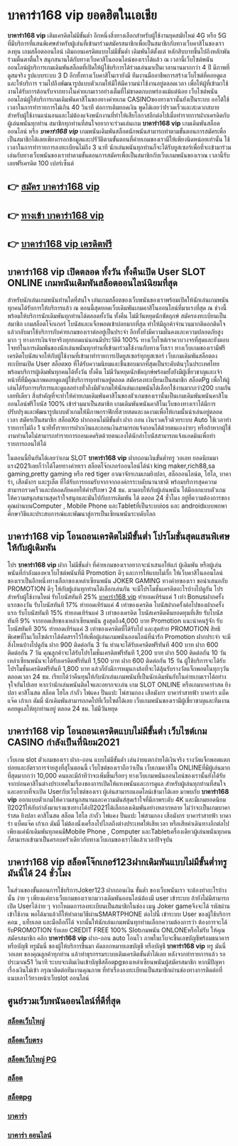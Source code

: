 # บาคาร่า168 vip  ยอดฮิตในเอเชีย 

**บาคาร่า168 vip** เติมเครดิตไม่มีขั้นต่ำ  อีกหนึ่งสิ่งทางเลือกสำหรับผู้ใช้งานยุคสมัยใหม่ 4G หรือ 5G ที่มีบริการที่แสนพิเศษสำหรับผู้เล่นที่เข้ามาร่วมสมัครสมาชิกเพื่อเป็นสมาชิกกับทางเว็บคาสิโนของเราลงทุน เกมสล็อตออนไลน์ เติมถอนเครดิตแบบไม่มีขั้นต่ำ เดิมพันได้ตั้งแต่ หลักสิบบาทขึ้นไปถึงหลักพัน ร่วมตื่นตาตื่นใจ สนุกสนานได้กับทางเว็บคาสิโนออนไลน์ของเราได้แล้ว ณ เวลานี้เว็บไซต์พนันออนไลน์ผู้บริการเกมเดิมพันสล็อตที่เปิดให้ผู้ใช้บริการได้ร่วมเล่นมาเป็นเวลานานมากกว่า 4 ปี มีภาพที่ดูสมจริง รูปแบบระบบ 3 D
อีกทั้งทางเว็บคาสิโนเรายังมี ทีมงานมืออาชีพการสร้างเว็บไซต์ที่คอยดูแลและให้บริการ  รวมไปถึงพัฒนารูปแบบตัวเกมให้มีให้มีความน่าใช้งานอยู่ตลอดเวลา เพื่อให้ผู้ที่เข้ามาใช้งานได้รับการต้อนรับจากทางในค่ายเกมเราอย่างเต็มที่ไม่ขาดตกบกพร่องแม้แต่น้อย เว็บไซต์พนันออนไลน์ผู้ให้บริการเกมเดิมพันคาสิโนของทางค่ายเกม CASINOของทางเรานั้นยังเป็นระบบ ออโต้ใช้เวลาในการทำรายการไม่เกิน 40 วินาที ต่อการเติมยอดเงิน พูดได้เลยว่าIรวดเร็วและสะดวกสบายสำหรับผู้ใช้งานแน่นอนและไม่ต้องแจ้งพนักงานที่ทำให้เสียโอกาสอีกต่อไปเมื่อทำรายการฝากเครดิตกับผู้เล่นพนันทุกท่าน
สมาชิกทุกท่านที่สนใจอยากจะร่วมเล่นเกม **บาคาร่า168 vip** เกมเดิมพันสล็อตออนไลน์ หรือ ***บาคาร่า168 vip*** เกมพนันเดิมพันสล็อตนักพนันสามารถทำตามขั้นตอนการสมัครเพื่อเป็นสมาชิกได้เลยเพียงกรอกข้อมูลและปรัวัติตามขั้นตอนที่ค่ายเกมของเรามีให้เพียงนิดหน่อยเท่านั้น ใช้เวลาในการทำรายการลงทะเบียนไม่ถึง 3 นาที นักเล่นพนันทุกท่านก็จะได้รับยูสเซอร์เพื่อที่จะเข้ามาร่วมเล่นกับทางเว็บพนันของเราทำตามขั้นตอนการสมัครเพื่อเป็นสมาชิกกับเว็บเกมพนันของเราณ เวลานี้รับเลยฟรีเครดิต 100 เปอร์เซ็นต์ 

## 👉 [สมัคร บาคาร่า168 vip](https://archa888.com/)
## 👉 [ทางเข้า บาคาร่า168 vip](https://archa888.com/)
## 👉 [บาคาร่า168 vip เครดิตฟรี](https://archa888.com/)

## บาคาร่า168 vip เปิดตลอด ทั้งวัน ทั้งคืนเปิด User SLOT ONLINE เกมพนันเดิมพันสล็อตออนไลน์นิยมที่สุด

สำหรับนักเล่นเกมพนันท่านใดที่สนใจ เล่นเกมสล็อตของเว็บพนันของเราพร้อมเปิดให้นักเล่นเกมพนันทุกคนได้รับการให้บริการแล้ว ณ ตอนนี้สุดยอดเว็บเดิมพันเกมคาสิโนออนไลน์ที่มาแรงที่สุด ณ ช่วงนี้ พร้อมให้บริการนักเดิมพันทุกท่านได้ตลอดทั้งวัน ทั้งคืน ไม่มีวันหยุดนักขัตฤกษ์ สมัครลงทะเบียนเป็นสมาชิก เกมสล็อตโจ๊กเกอร์ โบนัสและแจ็กพอตเข้าบ่อยมากที่สุด ทำให้มีลูกค้าจำนวนมากติดอกติดใจแล้วกลับมาใช้บริการกับค่ายเกมของเราต่ออยู่เป็นประจำ อีกทั้งยังมีความมั่นคงและความปลอดภัยสูงมาก ๆ ทางการเงินจ่ายจริงทุกยอดแน่นอนมีประวัติดี 100% ทางเว็บไซต์เราควบวงจรที่สุดและยังตอบโจทย์ในการเดิมพันของนักเล่นพนันทุกท่านที่เข้ามาร่วมใช้งานกับทางเว็บเรา
ทางเว็บเกมของเรามีฟรีเครดิตโบนัสแจกให้กับผู้ใช้งานที่เข้ามาทำรายการเปิดยูสเซอร์ทุกยูสเซอร์ เว็บเกมเดิมพันสล็อตลงทะเบียนเปิด User สล็อตxo ที่ได้รับความนิยมและชื่นชอบมากที่สุดเป็นระดับต้นๆในประเทศไทย พร้อมบริการผู้เดิมพันทุกคนได้ทั้งวัน ทั้งคืน ไม่มีวันหยุดนักขัตฤกษ์พร้อมทั้งยังมีผู้เชี่ยวชาญและเจ้าหน้าที่ที่มีคุณภาพคอยดูแลผู้ใช้บริการทุกท่านอยู่ตลอด สมัครลงทะเบียนเป็นสมาชิก สล็อตPg เพื่อให้ผู้เล่นได้รับการบริการและดูแลอย่างทั่วถึงมีตัวเกมให้นักเล่นเกมพนันได้เลือกใช้งานมากกว่า200 เกมกันเลยทีเดียว
สิ่งสำคัญที่จะทำให้ค่ายเกมเดิมพันคาสิโนของตัวเกมของเรานั้นเป็นเกมเดิมพันพนันคาสิโนออนไลน์ฟรีโบนัส 100% เข้าร่วมมาเป็นสมาชิก  เกมเดิมพันพนันคาสิโนเว็บของทางเราได้มีการปรับปรุงและพัฒนารูปแบบตัวเกมให้มีภาพกราฟิกที่สวยสดและงดงามเพื่อให้เกมนั้นน่าเล่นอยู่ตลอดเวลา สมัครเป็นสมาชิก สล็อตXo ฝากถอนไม่มีขั้นต่ำ ฝาก ถอน เงินรวดเร็วด้วยระบบ Auto ใช้เวลาทำรายการไม่ถึง 1 นาทีทั้งรายการฝากเงินและถอนเงินสามารถแจ้งถอนได้ด้วยตนเองง่ายๆ หรือถ้าหากผู้ใช้งานท่านใดไม่สามารถทำรายการถอนเคดริตด้วยตนเองได้นักล่าโบนัสสามารถแจ้งแอดมินเพื่อทำรายการถอนให้ได้

ในตอนนี้ยืนยันได้เลยว่าเกม SLOT **บาคาร่า168 vip** ฝากถอนเงินขั้นต่ำทรู วอเลท ยอดนิยมมาแรง2021เลยก็ว่าได้โดยทางค่ายเรา สล็อตโจ๊กเกอร์ออนไลน์ได้นำ  king maker,rich88,sa gaming,pretty gaming หรือ red tiger อาณาจักรเกมเกมยิงปลา, สล็อออนไลน์ต, ไฮโล, บาคาร่า, เสือมังกร และรูเล็ต ที่ได้รับการยอมรับจากจากองค์กรระบดับนานาชาติ พร้อมบริการสุดความสามารถรวดเร็วและปลอดภัยคอยให้คำปรึกษา 24 ชม. มามอบให้กับผู้เล่นพนัน ได้มีออกแบบตัวเกมให้ความสนุกสนานสุดเร้าใจสนุกและมันไปกับการเดิมพัน ได้ ตลอด 24 ชั่วโมง อยู่ที่ความต้องการของคุณผ่านบนComputer , Mobile Phone และTabletที่เป็นระบบios และ androidแบบพกพา ศึกษาวิธีและประสบการณ์และพัฒนาสู่การเป็นเซียนพนันระบดับโลก

## บาคาร่า168 vip โอนถอนเครดิตไม่มีขั้นต่ำ โปรโมชั่นสุดแสนพิเศษให้กับผู้เดิมพัน

โปร **บาคาร่า168 vip** ฝาก ไม่มีขั้นต่ำ ที่ค่ายเกมของเราอยากจะนำเสนอให้แก่  ผู้เดิมพัน หรือผู้เล่นพนันที่กำลังมองหาเว็บไซต์พนันที่มี  Promotion ดีๆ และการให้แบบไม่กั๊ก ให้เว็บคาสิโนออนไลน์ของเราเป็นอีกหนึ่งทางเลือกของเหล่าเซียนพนัน JOKER GAMING ทางค่ายของเรา ขอนำเสนอกับ PROMOTION ดีๆ ให้กับผู้เล่นทุกท่านได้เลือกเล่นกัน จะมีโปรโมชั่นเครดิตอะไรบ้างไปดูกัน
โปรสำหรับผู้ใช้งานใหม่ รับโบนัสทันที 25% [บาคาร่า168 vip](https://archa888.com/) ทำยอดเทิร์นแค่ 1 เท่า
Bonusฝากครั้งแรกของวัน รับโบนัสทันที 17% ทำยอดเทิร์นแค่ 4 เท่าของเครดิต
โบนัสฝากครั้งต่อไปของฝากครั้งแรก รับโบนัสทันที 15% ทำยอดเทิร์นแค่ 3 เท่าของเครดิต
โบนัสเครดิตคืนยอดทุนที่เสีย รับโบนัสทันที 9% จากยอดเสียของเหล่าเซียนพนัน สูงสุดถึง4,000 บาท
 Promotion แนะนำคนรู้จัก รับโบนัสทันที 30% ทำยอดเทิร์นแค่ 3 เท่าของเครดิตที่ได้รับไป
และสุดท้าย PROMOTION สิทธิพิเศษที่ในเว็บไซต์เราได้คัดสรรไว้ให้เพื่อผู้เล่นเกมพนันออนไลน์ที่น่ารัก  Promotion ฝากประจำ จะมีสิ่งไหนบ้างไปดูกัน
ฝาก 900 ติดต่อกัน 3 วัน ท่านจะได้รับเครดิตฟรีทันที 400 บาท
ฝาก 600 ติดต่อกัน 7 วัน คุณลูกค้าจะได้รับโปรโมชั่นเครดิตฟรีทันที 1,200 บาท
ฝาก 500 ติดต่อกัน 10 วัน เหล่าเซียนพนันจะได้รับเครดิตฟรีทันที 1,500 บาท
ฝาก 600 ติดต่อกัน 15 วัน ผู้ใช้บริการจะได้รับโปรโมชั่นเครดิตฟรีทันที 1,800 บาท
แล้วก็ยังมีการหมุนกงล้อที่จะได้ลุ้นรับรางวัลแจ็กพอตในทุกๆวัน ตลอดเวลา 24 ชม. เรียกได้ว่าคืนทุนให้กับนักเล่นเกมพนันที่เป็นนักเดิมพันกับในค่ายเกมเราได้อย่างจุใจกันไปเลย หากว่านักเล่นพนันติดใจและอยากจะเล่น เกม SLOT ONLINE  หรือเกมบาคาร่าสด ยิงปลา คาสิโนสด สล็อต ไฮโล กำถั่ว ไพ่แคง ปั่นแปะ ไพ่สามกอง เสือมังกร บาคาร่าสายฟ้า บาคาร่า แบ็คแจ๊ค เก้าเก ดัมมี่ นักเดิมพันสามารถกดไปที่เว็บไซต์ได้เลย เว็บเกมพนันของเรามีผู้เชี่ยวชาญและทีมงานคอยดูแลให้ทุกท่านอยู่ ตลอด 24 ชม. ไม่มีวันหยุด

## บาคาร่า168 vip โอนถอนเครดิตแบบไม่มีขั้นต่ำ  เว็บไซต์เกม CASINO กำลังเป็นที่นิยม2021

เว็บเกม slot ตัวเกมของเรา ฝาก-ถอน แบบไม่มีขั้นต่ำ เล่นง่ายแตกง่ายได้เงินจริง รางวัลแจ็กพอตแตกบ่อยและอัตราการจ่ายสูงที่สุในตอนนี้ เว็บไซต์ของเราถือว่าเป็น เว็บเกมคาสิโน ONLINEที่มีผู้เล่นมากที่สุดมากกว่า 10,000 คนและมีถ้าทีว่าจะเพิ่มขึ้นเรื่อยๆ ทางเว็บเกมพนันออนไลน์ของเรานั้นยังได้รับจากบ่อนคาสิโนต่างประเทศในเรื่องของการเปิดให้แทงพนันและการดูแล สำหรับผู้เล่นทุกท่านที่สนใจและอยากที่จะเปิด Userกับเว็บไซต์ของเรา ผู้เล่นสามารถแอดไลน์เข้ามาได้เลย
	มาพบกับ **บาคาร่า168 vip** ออกแบบตัวเกมให้ความสนุกสนานและความมันส์สุดเร้าใจที่มีภาพระดับ 4K และมีเกมยอดนิยมปี2021ให้กับกำลังมาแรงแซงทางโค้งปี2021ได้เลือกลงเดิมพันอย่างหลากหลาย  ไม่ว่าจะเป็นเกมบาคาร่าสด ยิงปลา คาสิโนสด สล็อต ไฮโล กำถั่ว ไพ่แคง ปั่นแปะ ไพ่สามกอง เสือมังกร บาคาร่าสายฟ้า บาคาร่า แบ็คแจ๊ค เก้าเก ดัมมี่ ไม่ต้องนั่งเครื่องไปไกลถึงต่างประเทศให้เสียเวลา หรือเสียค่าเดินทางอีกต่อไป เพียงแค่นักเดิมพันทุกคนมีMobile Phone , Computer และTabletเครื่องเดียวผู้เล่นพนันทุกคนก็สามารถเข้ามาเป็นครอบครัวเดียวกับทางเว็บเกมของเราได้แล้วเวลาปัจจุบัน

## บาคาร่า168 vip สล็อตโจ๊กเกอร์123ฝากเดิมพันแบบไม่มีขั้นต่ำทรู มันนี่ได้ 24 ชั่วโมง

ในส่วนของขั้นตอนการใช้บริการJoker123 ฝากถอนเงิน ขั้นต่ำ ของเว็บพนันเรา จะต้องทำอะไรบ้างนั้น ง่าย ๆ เพียงแค่ทางเว็บเกมของเราเกมวางเดิมพันออนไลน์ต้องมี user เข้าระบบ ถ้ายังไม่มีสามารถเปิด Userได้ง่าย ๆ จากโหมดการลงทะเบียนเป็นสมาชิกในช่อง เมนู Joker gameจึงจะได้ รหัสผ่าน เข้าใช้งาน พอได้มาแล้วก็ให้ทำตามวิธีผ่านSMARTPHONE ต่อไปนี้
เข้าระบบ User  ของผู้ใช้บริการ คอม , แท็บเลต และมือถือก็ได้
จากนั้นให้นักเล่นเกมพนันทุกท่านเลือกความต้องการว่า ต้องการจะได้รับPROMOTION รับเลย CREDIT FREE 100% Slotเกมพนัน ONLONEหรือไม่รับ
ให้คุณสมัครสมาชิก คลิก **บาคาร่า168 vip** ฝาก-ถอน auto โอนไว ภาพในเว็บจะขึ้นเลขบัญชีพร้อมธนาคาร หรือบัญชี ทรูมันนี่ ของผู้ให้บริการขึ้นมา
คัดลอกหมายเลขบัญชี หรือบัญชี **บาคาร่า168 vip** ทรู มันนี่ วอเลท ของคุณลูกค้าทุกท่าน แล้วทำธุรกรรมระบบเติมเครดิตขั้นต่ำได้เลย
หลังจากทำรายการแล้ว รอประมาณ51 วินาที ระบบจะเติมเงินเข้าบัญชีสล็อตpgของเหล่าเซียนพนันผู้สมัครสมาชิก
หากมีปัญหาเรื่องเงินไม่เข้า กรุณาติดต่อทีมงานคุณภาพ ที่ทำเรื่องลงทะเบียนเป็นสมาชิกผ่านช่องทางการติดต่อที่แนบเอาไว้ทางหน้าเว็บslot ออนไลน์

## ศูนย์รวมเว็บพนันออนไลน์ที่ดีที่สุด

### [สล็อตเว็บใหญ่](https://archa888.com/)
### [สล็อตเว็บตรง](https://slot168boy.com/)
### [สล็อตเว็บใหญ่ PG](https://archa888.com/)
### [สล็อต](https://atom.io/themes/%E0%B8%AA%E0%B8%A5%E0%B9%87%E0%B8%AD%E0%B8%95%E3%80%90%E0%B9%80%E0%B8%A7%E0%B9%87%E0%B8%9A%20%E0%B8%AA%E0%B8%A5%E0%B9%87%E0%B8%AD%E0%B8%95%20%E0%B8%AD%E0%B8%AD%E0%B8%99%E0%B9%84%E0%B8%A5%E0%B8%99%E0%B9%8C%20%E0%B8%AD%E0%B8%B1%E0%B8%99%E0%B8%94%E0%B8%B1%E0%B8%9A%201%E3%80%91)
### [สล็อตpg](https://atom.io/themes/%E0%B8%AA%E0%B8%A5%E0%B9%87%E0%B8%AD%E0%B8%95pg%E3%80%90pg%20slot%201%20%E0%B8%9A%E0%B8%B2%E0%B8%97%E3%80%91)
### [บาคาร่า](https://atom.io/themes/%E0%B8%9A%E0%B8%B2%E0%B8%84%E0%B8%B2%E0%B8%A3%E0%B9%88%E0%B8%B2%E3%80%90%E0%B8%82%E0%B8%B1%E0%B9%89%E0%B8%99%E0%B8%95%E0%B9%88%E0%B8%B3%201%20%E0%B8%9A%E0%B8%B2%E0%B8%97%E3%80%91)
### [บาคาร่า ออนไลน์](https://atom.io/themes/%E0%B8%9A%E0%B8%B2%E0%B8%84%E0%B8%B2%E0%B8%A3%E0%B9%88%E0%B8%B2%20%E0%B8%AD%E0%B8%AD%E0%B8%99%E0%B9%84%E0%B8%A5%E0%B8%99%E0%B9%8C%E3%80%90%E0%B9%80%E0%B8%A7%E0%B9%87%E0%B8%9A%20%E0%B8%AA%E0%B8%A5%E0%B9%87%E0%B8%AD%E0%B8%95%20%E0%B8%AD%E0%B8%AD%E0%B8%99%E0%B9%84%E0%B8%A5%E0%B8%99%E0%B9%8C%20%E0%B8%AD%E0%B8%B1%E0%B8%99%E0%B8%94%E0%B8%B1%E0%B8%9A%201%E3%80%91)
